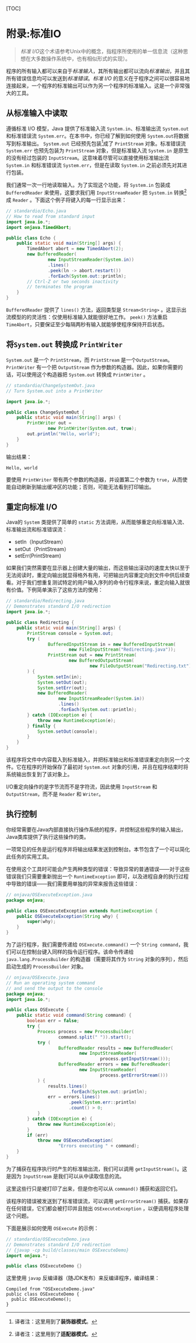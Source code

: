 [TOC]

<!-- Appendix: Standard I/O -->

# 附录:标准IO

> *标准 I/O*这个术语参考Unix中的概念，指程序所使用的单一信息流（这种思想在大多数操作系统中，也有相似形式的实现）。

程序的所有输入都可以来自于*标准输入*，其所有输出都可以流向*标准输出*，并且其所有错误信息均可以发送到*标准错误*。_标准 I/O_ 的意义在于程序之间可以很容易地连接起来，一个程序的标准输出可以作为另一个程序的标准输入。这是一个非常强大的工具。

## 从标准输入中读取

遵循标准 I/O 模型，Java 提供了标准输入流 `System.in`、标准输出流 `System.out` 和标准错误流 `System.err`。在本书中，你已经了解到如何使用 `System.out`将数据写到标准输出。 `System.out` 已经预先包装[^1]成了 `PrintStream` 对象。标准错误流 `System.err` 也预先包装为 `PrintStream` 对象，但是标准输入流 `System.in` 是原生的没有经过包装的 `InputStream`。这意味着尽管可以直接使用标准输出流 `System.in` 和标准错误流 `System.err`，但是在读取 `System.in` 之前必须先对其进行包装。

我们通常一次一行地读取输入。为了实现这个功能，将 `System.in` 包装成 `BufferedReader` 来使用，这要求我们用 `InputStreamReader` 把 `System.in` 转换[^2]成 `Reader` 。下面这个例子将键入的每一行显示出来：

```java
// standardio/Echo.java
// How to read from standard input
import java.io.*;
import onjava.TimedAbort;

public class Echo {
    public static void main(String[] args) {
        TimedAbort abort = new TimedAbort(2);
        new BufferedReader(
                new InputStreamReader(System.in))
                .lines()
                .peek(ln -> abort.restart())
                .forEach(System.out::println);
        // Ctrl-Z or two seconds inactivity
        // terminates the program
    }
}
```

`BufferedReader` 提供了 `lines()` 方法，返回类型是 `Stream<String>` 。这显示出流模型的的灵活性：仅使用标准输入就能很好地工作。 `peek()` 方法重启 `TimeAbort`，只要保证至少每隔两秒有输入就能够使程序保持开启状态。

## 将`System.out` 转换成 `PrintWriter`

`System.out` 是一个 `PrintStream`，而 `PrintStream` 是一个`OutputStream`。 `PrintWriter` 有一个把 `OutputStream` 作为参数的构造器。因此，如果你需要的话，可以使用这个构造器把 `System.out` 转换成 `PrintWriter` 。

```java
// standardio/ChangeSystemOut.java
// Turn System.out into a PrintWriter

import java.io.*;

public class ChangeSystemOut {
    public static void main(String[] args) {
        PrintWriter out =
                new PrintWriter(System.out, true);
        out.println("Hello, world");
    }
}
```

输出结果：

```
Hello, world
```

要使用 `PrintWriter` 带有两个参数的构造器，并设置第二个参数为 `true`，从而使能自动刷新到输出缓冲区的功能；否则，可能无法看到打印输出。

## 重定向标准 I/O

Java的 `System` 类提供了简单的 `static` 方法调用，从而能够重定向标准输入流、标准输出流和标准错误流：

- setIn（InputStream）
- setOut（PrintStream）
- setErr(PrintStream)

如果我们突然需要在显示器上创建大量的输出，而这些输出滚动的速度太快以至于无法阅读时，重定向输出就显得格外有用，可把输出内容重定向到文件中供后续查看。对于我们想重复测试特定的用户输入序列的命令行程序来说，重定向输入就很有价值。下例简单演示了这些方法的使用：

```java
// standardio/Redirecting.java
// Demonstrates standard I/O redirection
import java.io.*;

public class Redirecting {
    public static void main(String[] args) {
        PrintStream console = System.out;
        try (
                BufferedInputStream in = new BufferedInputStream(
                        new FileInputStream("Redirecting.java"));
                PrintStream out = new PrintStream(
                        new BufferedOutputStream(
                                new FileOutputStream("Redirecting.txt")))
        ) {
            System.setIn(in);
            System.setOut(out);
            System.setErr(out);
            new BufferedReader(
                    new InputStreamReader(System.in))
                    .lines()
                    .forEach(System.out::println);
        } catch (IOException e) {
            throw new RuntimeException(e);
        } finally {
            System.setOut(console);
        }
    }
}
```

该程序将文件中内容载入到标准输入，并把标准输出和标准错误重定向到另一个文件。它在程序的开始保存了最初对 `System.out` 对象的引用，并且在程序结束时将系统输出恢复到了该对象上。

I/O重定向操作的是字节流而不是字符流，因此使用 `InputStream` 和 `OutputStream`，而不是 `Reader` 和 `Writer`。

<!-- Process Control -->

## 执行控制

你经常需要在Java内部直接执行操作系统的程序，并控制这些程序的输入输出，Java类库提供了执行这些操作的类。

一项常见的任务是运行程序并将输出结果发送到控制台。本节包含了一个可以简化此任务的实用工具。

在使用这个工具时可能会产生两种类型的错误：导致异常的普通错误——对于这些错误我们只需要重新抛出一个 `RuntimeException` 即可，以及进程自身的执行过程中导致的错误——我们需要用单独的异常来报告这些错误：

```java
// onjava/OSExecuteException.java
package onjava;

public class OSExecuteException extends RuntimeException {
    public OSExecuteException(String why) {
        super(why);
    }
}
```

为了运行程序，我们需要传递给 `OSExecute.command()` 一个 `String command`，我们可以在控制台键入同样的指令运行程序。该命令传递给 `java.lang.ProcessBuilder` 的构造器（需要将其作为 `String` 对象的序列），然后启动生成的 `ProcessBuilder` 对象。

```java
// onjava/OSExecute.java
// Run an operating system command
// and send the output to the console
package onjava;
import java.io.*;

public class OSExecute {
    public static void command(String command) {
        boolean err = false;
        try {
            Process process = new ProcessBuilder(
                    command.split(" ")).start();
            try (
                    BufferedReader results = new BufferedReader(
                            new InputStreamReader(
                                    process.getInputStream()));
                    BufferedReader errors = new BufferedReader(
                            new InputStreamReader(
                                    process.getErrorStream()))
            ) {
                results.lines()
                        .forEach(System.out::println);
                err = errors.lines()
                        .peek(System.err::println)
                        .count() > 0;
            }
        } catch (IOException e) {
            throw new RuntimeException(e);
        }
        if (err)
            throw new OSExecuteException(
                    "Errors executing " + command);
    }
}
```

为了捕获在程序执行时产生的标准输出流，我们可以调用 `getInputStream()`。这是因为 `InputStream` 是我们可以从中读取信息的流。

这里这些行只是被打印了出来，但是你也可以从 `command()` 捕获和返回它们。

该程序的错误被发送到了标准错误流，可以调用 `getErrorStream()` 捕获。如果存在任何错误，它们都会被打印并且抛出 `OSExecuteException` ，以便调用程序处理这个问题。

下面是展示如何使用 `OSExecute` 的示例：

```java
// standardio/OSExecuteDemo.java
// Demonstrates standard I/O redirection
// {javap -cp build/classes/main OSExecuteDemo}
import onjava.*;

public class OSExecuteDemo {}
```

这里使用 `javap` 反编译器（随JDK发布）来反编译程序，编译结果：

```
Compiled from "OSExecuteDemo.java"
public class OSExecuteDemo {
  public OSExecuteDemo();
}
```

[^1]: 译者注：这里用到了**装饰器模式**。
[^2]: 译者注：这里用到了**适配器模式**。

<!-- 分页 -->

<div style="page-break-after: always;"></div>
